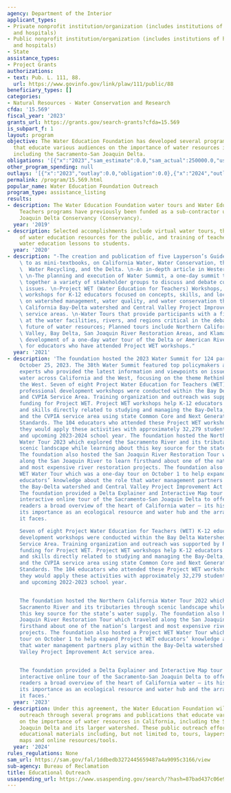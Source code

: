 ```yaml
---
agency: Department of the Interior
applicant_types:
- Private nonprofit institution/organization (includes institutions of higher education
  and hospitals)
- Public nonprofit institution/organization (includes institutions of higher education
  and hospitals)
- State
assistance_types:
- Project Grants
authorizations:
- text: Pub. L. 111, 88.
  url: https://www.govinfo.gov/link/plaw/111/public/88
beneficiary_types: []
categories:
- Natural Resources - Water Conservation and Research
cfda: '15.569'
fiscal_year: '2023'
grants_url: https://grants.gov/search-grants?cfda=15.569
is_subpart_f: 1
layout: program
objective: The Water Education Foundation has developed several programs and publications
  that educate various audiences on the importance of water resources in California,
  including the Sacramento-San Joaquin Delta.
obligations: '[{"x":"2023","sam_estimate":0.0,"sam_actual":250000.0,"usa_spending_actual":0.0},{"x":"2024","sam_estimate":0.0,"sam_actual":250000.0,"usa_spending_actual":0.0},{"x":"2025","sam_estimate":0.0,"sam_actual":250000.0,"usa_spending_actual":0.0}]'
other_program_spending: null
outlays: '[{"x":"2023","outlay":0.0,"obligation":0.0},{"x":"2024","outlay":0.0,"obligation":0.0},{"x":"2025","outlay":0.0,"obligation":0.0}]'
permalink: /program/15.569.html
popular_name: Water Education Foundation Outreach
program_type: assistance_listing
results:
- description: The Water Education Foundation water tours and Water Education for
    Teachers programs have previously been funded as a sub-contractor under the Sacramento-San
    Joaquin Delta Conservancy (Conservancy).
  year: '2019'
- description: Selected accomplishments include virtual water tours, the creation
    of water education resources for the public, and training of teachers to provide
    water education lessons to students.
  year: '2020'
- description: "-The creation and publication of five Layperson’s Guides, often referred\
    \ to as mini-textbooks, on California Water, Water Conservation, the Klamath River,\
    \  Water Recycling, and the Delta. \n-An in-depth article in Western Water magazine.\
    \ \n-The planning and execution of Water Summit, a one-day summit that brings\
    \ together a variety of stakeholder groups to discuss and debate current water\
    \ issues. \n-Project WET (Water Education for Teachers) Workshops, a series of\
    \ workshops for K-12 educators focused on concepts, skills, and localized knowledge\
    \ on watershed management, water quality, and water conservation throughout the\
    \ California Bay-Delta watershed and Central Valley Project Improvement Act (CVPIA)\
    \ service areas. \n-Water Tours that provide participants with a firsthand look\
    \ at the water facilities, rivers, and regions critical in the debate about the\
    \ future of water resources; Planned tours include Northern California, Central\
    \ Valley, Bay Delta, San Joaquin River Restoration Areas, and Klamath. \n-The\
    \ development of a one-day water tour of the Delta or American River watershed\
    \ for educators who have attended Project WET workshops."
  year: '2021'
- description: 'The foundation hosted the 2023 Water Summit for 124 participants on
    October 25, 2023. The 38th Water Summit featured top policymakers and leading
    experts who provided the latest information and viewpoints on issues affecting
    water across California and the West, focusing on the theme Rethinking Water in
    the West. Seven of eight Project Water Education for Teachers (WET) K-12 educator
    professional development workshops were conducted within the Bay Delta Watershed
    and CVPIA Service Area. Training organization and outreach was supported by Reclamation
    funding for Project WET. Project WET workshops help K-12 educators integrate concepts
    and skills directly related to studying and managing the Bay-Delta, its watershed,
    and the CVPIA service area using state Common Core and Next Generation Science
    Standards. The 104 educators who attended these Project WET workshops said that
    they would apply these activities with approximately 32,279 students in the current
    and upcoming 2023-2024 school year. The foundation hosted the Northern California
    Water Tour 2023 which explored the Sacramento River and its tributaries through
    scenic landscape while learning about this key source for the state’s water supply.
    The foundation also hosted the San Joaquin River Restoration Tour which traveled
    along the San Joaquin River to learn firsthand about one of the nation’s largest
    and most expensive river restoration projects. The foundation also hosted a Project
    WET Water Tour which was a one-day tour on October 1 to help expand Project WET
    educators’ knowledge about the role that water management partners play within
    the Bay-Delta watershed and Central Valley Project Improvement Act service area.
    The foundation provided a Delta Explainer and Interactive Map tour which was an
    interactive online tour of the Sacramento-San Joaquin Delta to offer viewers and
    readers a broad overview of the heart of California water – its history and development,
    its importance as an ecological resource and water hub and the array of challenges
    it faces.

    Seven of eight Project Water Education for Teachers (WET) K-12 educator professional
    development workshops were conducted within the Bay Delta Watershed and CVPIA
    Service Area. Training organization and outreach was supported by Reclamation
    funding for Project WET. Project WET workshops help K-12 educators integrate concepts
    and skills directly related to studying and managing the Bay-Delta, its watershed,
    and the CVPIA service area using state Common Core and Next Generation Science
    Standards. The 104 educators who attended these Project WET workshops said that
    they would apply these activities with approximately 32,279 students in the current
    and upcoming 2022-2023 school year.


    The foundation hosted the Northern California Water Tour 2022 which explored the
    Sacramento River and its tributaries through scenic landscape while learning about
    this key source for the state’s water supply. The foundation also hosted the San
    Joaquin River Restoration Tour which traveled along the San Joaquin River to learn
    firsthand about one of the nation’s largest and most expensive river restoration
    projects. The foundation also hosted a Project WET Water Tour which was a one-day
    tour on October 1 to help expand Project WET educators’ knowledge about the role
    that water management partners play within the Bay-Delta watershed and Central
    Valley Project Improvement Act service area.


    The foundation provided a Delta Explainer and Interactive Map tour which was an
    interactive online tour of the Sacramento-San Joaquin Delta to offer viewers and
    readers a broad overview of the heart of California water – its history and development,
    its importance as an ecological resource and water hub and the array of challenges
    it faces.'
  year: '2023'
- description: Under this agreement, the Water Education Foundation will provide public
    outreach through several programs and publications that educate various audiences
    on the importance of water resources in California, including the Sacramento-San
    Joaquin Delta and its larger watershed. These public outreach efforts will produce
    educational materials including, but not limited to, tours, layperson’s guidebooks,
    maps and online resources/tools.
  year: '2024'
rules_regulations: None
sam_url: https://sam.gov/fal/1ddbedb3272445659487a4a9095c3166/view
sub-agency: Bureau of Reclamation
title: Educational Outreach
usaspending_url: https://www.usaspending.gov/search/?hash=87bad437c06e96a9cb26eb4bf8cfd63a
---
```

